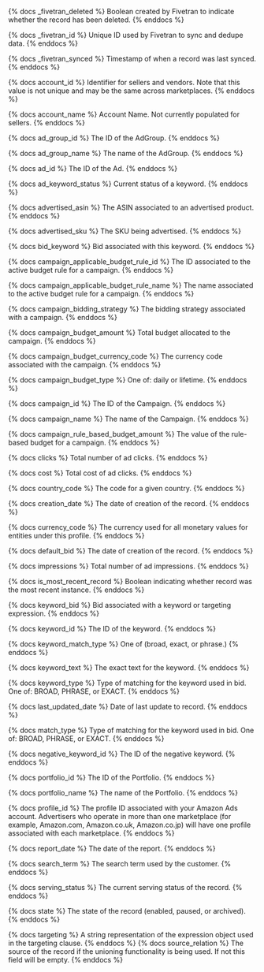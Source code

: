 {% docs _fivetran_deleted %}
Boolean created by Fivetran to indicate whether the record has been deleted.
{% enddocs %}

{% docs _fivetran_id %}
Unique ID used by Fivetran to sync and dedupe data.
{% enddocs %}

{% docs _fivetran_synced %}
Timestamp of when a record was last synced.
{% enddocs %}

{% docs account_id %}
Identifier for sellers and vendors. Note that this value is not unique and may be the same across marketplaces.
{% enddocs %}

{% docs account_name %}
Account Name. Not currently populated for sellers.
{% enddocs %}

{% docs ad_group_id %}
The ID of the AdGroup.
{% enddocs %}

{% docs ad_group_name %}
The name of the AdGroup.
{% enddocs %}

{% docs ad_id %}
The ID of the Ad.
{% enddocs %}

{% docs ad_keyword_status %}
Current status of a keyword.
{% enddocs %}

{% docs advertised_asin %}
The ASIN associated to an advertised product.
{% enddocs %}

{% docs advertised_sku %}
The SKU being advertised. 
{% enddocs %}

{% docs bid_keyword %}
Bid associated with this keyword.
{% enddocs %}

{% docs campaign_applicable_budget_rule_id %}
The ID associated to the active budget rule for a campaign.
{% enddocs %}

{% docs campaign_applicable_budget_rule_name %}
The name associated to the active budget rule for a campaign.
{% enddocs %}

{% docs campaign_bidding_strategy %}
The bidding strategy associated with a campaign.
{% enddocs %}

{% docs campaign_budget_amount %}
Total budget allocated to the campaign.
{% enddocs %}

{% docs campaign_budget_currency_code %}
The currency code associated with the campaign.
{% enddocs %}

{% docs campaign_budget_type %}
One of: daily or lifetime.
{% enddocs %}

{% docs campaign_id %}
The ID of the Campaign.
{% enddocs %}

{% docs campaign_name %}
The name of the Campaign.
{% enddocs %}

{% docs campaign_rule_based_budget_amount %}
The value of the rule-based budget for a campaign.
{% enddocs %}

{% docs clicks %}
Total number of ad clicks.
{% enddocs %}

{% docs cost %}
Total cost of ad clicks.
{% enddocs %}

{% docs country_code %}
The code for a given country.
{% enddocs %}

{% docs creation_date %}
The date of creation of the record.
{% enddocs %}

{% docs currency_code %}
The currency used for all monetary values for entities under this profile.
{% enddocs %}

{% docs default_bid %}
The date of creation of the record.
{% enddocs %}

{% docs impressions %}
Total number of ad impressions.
{% enddocs %}

{% docs is_most_recent_record %}
Boolean indicating whether record was the most recent instance.
{% enddocs %}

{% docs keyword_bid %}
Bid associated with a keyword or targeting expression.
{% enddocs %}

{% docs keyword_id %}
The ID of the keyword.
{% enddocs %}

{% docs keyword_match_type %}
One of (broad, exact, or phrase.)
{% enddocs %}

{% docs keyword_text %}
The exact text for the keyword.
{% enddocs %}

{% docs keyword_type %}
Type of matching for the keyword used in bid. One of: BROAD, PHRASE, or EXACT.
{% enddocs %}

{% docs last_updated_date %}
Date of last update to record.
{% enddocs %}

{% docs match_type %}
Type of matching for the keyword used in bid. One of: BROAD, PHRASE, or EXACT.
{% enddocs %}

{% docs negative_keyword_id %}
The ID of the negative keyword.
{% enddocs %}

{% docs portfolio_id %}
The ID of the Portfolio.
{% enddocs %}

{% docs portfolio_name %}
The name of the Portfolio.
{% enddocs %}

{% docs profile_id %}
The profile ID associated with your Amazon Ads account. Advertisers who operate in more than one marketplace (for example, Amazon.com, Amazon.co.uk, Amazon.co.jp) will have one profile associated with each marketplace.
{% enddocs %}

{% docs report_date %}
The date of the report.
{% enddocs %}

{% docs search_term %}
The search term used by the customer.
{% enddocs %}

{% docs serving_status %}
The current serving status of the record.
{% enddocs %}

{% docs state %}
The state of the record (enabled, paused, or archived).
{% enddocs %}

{% docs targeting %}
A string representation of the expression object used in the targeting clause.
{% enddocs %}
{% docs source_relation %}
The source of the record if the unioning functionality is being used. If not this field will be empty.
{% enddocs %}